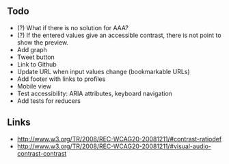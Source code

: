 ## Todo

* (?) What if there is no solution for AAA?
* (?) If the entered values give an accessible contrast, there is not point to show the preview.
* Add graph
* Tweet button
* Link to Github
* Update URL when input values change (bookmarkable URLs)
* Add footer with links to profiles
* Mobile view
* Test accessibility: ARIA attributes, keyboard navigation
* Add tests for reducers



## Links

* http://www.w3.org/TR/2008/REC-WCAG20-20081211/#contrast-ratiodef
* http://www.w3.org/TR/2008/REC-WCAG20-20081211/#visual-audio-contrast-contrast
